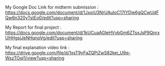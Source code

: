 My Google Doc Link for midterm submission : https://docs.google.com/document/d/1JxoiU3NrUAuIoC17IYDje6gQCwUdFQw6n320yTstEo0/edit?usp=sharing

My Report for final project : 
https://docs.google.com/document/d/1kUCuaAGleHVybGm6ZTsxJsP9QnrxUHHgsjJeNHqnoVg/edit?usp=sharing

My final explanation video link :
https://drive.google.com/file/d/1xsT9yFaZQPiZwS82kej_U9q-WszTOqI1/view?usp=sharing
